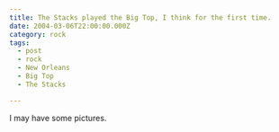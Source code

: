 ```yaml
---
title: The Stacks played the Big Top, I think for the first time.
date: 2004-03-06T22:00:00.000Z
category: rock
tags:
  - post
  - rock
  - New Orleans
  - Big Top
  - The Stacks

---
```


I may have some pictures.